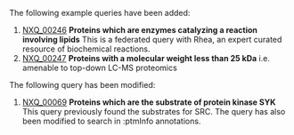 The following example queries have been added:

1. [NXQ\_00246](../proteins/search?mode=advanced&queryId=NXQ_00246) **Proteins which are enzymes catalyzing a reaction involving lipids** This is a federated query with Rhea, an expert curated resource of biochemical reactions.
2. [NXQ\_00247](../proteins/search?mode=advanced&queryId=NXQ_00247) **Proteins with a molecular weight less than 25 kDa** i.e. amenable to top-down LC-MS proteomics

The following query has been modified:

1. [NXQ\_00069](../proteins/search?mode=advanced&queryId=NXQ_00069) **Proteins which are the substrate of protein kinase SYK** This query previously found the substrates for SRC. The query has also been modified to search in :ptmInfo annotations.
